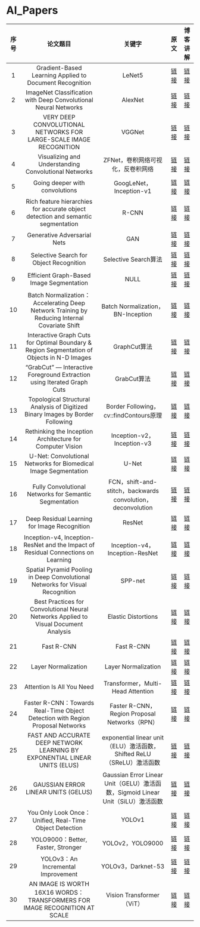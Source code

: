 # AI_Papers

|序号|论文题目|关键字|原文|博客讲解|
|:-:|:-:|:-:|:-:|:-:|
|1|Gradient-Based Learning Applied to Document Recognition|LeNet5|[链接](https://github.com/x-jeff/AI_Papers/blob/master/Gradient-Based%20Learning%20Applied%20to%20Document.pdf)|[链接](http://shichaoxin.com/2020/10/13/论文阅读-Gradient-Based-Learning-Applied-to-Document-Recognition/)|
|2|ImageNet Classification with Deep Convolutional Neural Networks|AlexNet|[链接](https://github.com/x-jeff/AI_Papers/blob/master/ImageNet%20Classification%20with%20Deep%20Convolutional%20Neural%20Networks.pdf)|[链接](http://shichaoxin.com/2021/02/03/论文阅读-ImageNet-Classification-with-Deep-Convolutional-Neural-Networks/)|
|3|VERY DEEP CONVOLUTIONAL NETWORKS FOR LARGE-SCALE IMAGE RECOGNITION|VGGNet|[链接](https://github.com/x-jeff/AI_Papers/blob/master/VERY%20DEEP%20CONVOLUTIONAL%20NETWORKS%20FOR%20LARGE-SCALE%20IMAGE%20RECOGNITION.pdf)|[链接](http://shichaoxin.com/2021/02/24/论文阅读-VERY-DEEP-CONVOLUTIONAL-NETWORKS-FOR-LARGE-SCALE-IMAGE-RECOGNITION/)|
|4|Visualizing and Understanding Convolutional Networks|ZFNet，卷积网络可视化，反卷积网络|[链接](https://github.com/x-jeff/AI_Papers/blob/master/Visualizing%20and%20Understanding%20Convolutional%20Networks.pdf)|[链接](http://shichaoxin.com/2021/05/02/论文阅读-Visualizing-and-Understanding-Convolutional-Networks/)|
|5|Going deeper with convolutions|GoogLeNet，Inception-v1|[链接](https://github.com/x-jeff/AI_Papers/blob/master/Going%20deeper%20with%20convolutions.pdf)|[链接](http://shichaoxin.com/2021/06/01/论文阅读-Going-deeper-with-convolutions/)|
|6|Rich feature hierarchies for accurate object detection and semantic segmentation|R-CNN|[链接](https://github.com/x-jeff/AI_Papers/blob/master/Rich%20feature%20hierarchies%20for%20accurate%20object%20detection%20and%20semantic%20segmentation.pdf)|[链接](http://shichaoxin.com/2021/09/20/论文阅读-Rich-feature-hierarchies-for-accurate-object-detection-and-semantic-segmentation/)|
|7|Generative Adversarial Nets|GAN|[链接](https://github.com/x-jeff/AI_Papers/blob/master/Generative%20Adversarial%20Nets.pdf)|[链接](http://shichaoxin.com/2021/10/30/论文阅读-Generative-Adversarial-Nets/)|
|8|Selective Search for Object Recognition|Selective Search算法|[链接](https://github.com/x-jeff/AI_Papers/blob/master/Selective%20Search%20for%20Object%20Recognition.pdf)|[链接](http://shichaoxin.com/2021/10/16/论文阅读-Selective-Search-for-Object-Recognition/)|
|9|Efficient Graph-Based Image Segmentation|NULL|[链接](https://github.com/x-jeff/AI_Papers/blob/master/Efficient%20Graph-Based%20Image%20Segmentation.pdf)|[链接](http://shichaoxin.com/2021/10/19/论文阅读-Efficient-Graph-Based-Image-Segmentation/)|
|10|Batch Normalization：Accelerating Deep Network Training by Reducing Internal Covariate Shift|Batch Normalization，BN-Inception|[链接](https://github.com/x-jeff/AI_Papers/blob/master/Batch%20Normalization：Accelerating%20Deep%20Network%20Training%20by%20Reducing%20Internal%20Covariate%20Shift.pdf)|[链接](http://shichaoxin.com/2021/11/02/论文阅读-Batch-Normalization-Accelerating-Deep-Network-Training-by-Reducing-Internal-Covariate-Shift/)|
|11|Interactive Graph Cuts for Optimal Boundary & Region Segmentation of Objects in N-D Images|GraphCut算法|[链接](https://github.com/x-jeff/AI_Papers/blob/master/Interactive%20Graph%20Cuts%20for%20Optimal%20Boundary%20%26%20Region%20Segmentation%20of%20Objects%20in%20N-D%20Images.pdf)|[链接](http://shichaoxin.com/2018/10/21/图像分割-Graph-Cut算法/)|
|12|“GrabCut” — Interactive Foreground Extraction using Iterated Graph Cuts|GrabCut算法|[链接](https://github.com/x-jeff/AI_Papers/blob/master/“GrabCut”%20—%20Interactive%20Foreground%20Extraction%20using%20Iterated%20Graph%20Cuts.pdf)|[链接](http://shichaoxin.com/2018/11/04/图像分割-GrabCut算法/)|
|13|Topological Structural Analysis of Digitized Binary Images by Border Following|Border Following，cv::findContours原理|[链接](https://github.com/x-jeff/AI_Papers/blob/master/Topological%20Structural%20Analysis%20of%20Digitized%20Binary%20Images%20by%20Border%20Following.pdf)|[链接](http://shichaoxin.com/2021/12/03/文献阅读-Topological-Structural-Analysis-of-Digitized-Binary-Images-by-Border-Following/)|
|14|Rethinking the Inception Architecture for Computer Vision|Inception-v2，Inception-v3|[链接](https://github.com/x-jeff/AI_Papers/blob/master/Rethinking%20the%20Inception%20Architecture%20for%20Computer%20Vision.pdf)|[链接](http://shichaoxin.com/2021/11/29/论文阅读-Rethinking-the-Inception-Architecture-for-Computer-Vision/)|
|15|U-Net: Convolutional Networks for Biomedical Image Segmentation|U-Net|[链接](https://github.com/x-jeff/AI_Papers/blob/master/U-Net%20Convolutional%20Networks%20for%20Biomedical%20Image%20Segmentation.pdf)|[链接](http://shichaoxin.com/2022/03/05/论文阅读-U-Net-Convolutional-Networks-for-Biomedical-Image-Segmentation/)|
|16|Fully Convolutional Networks for Semantic Segmentation|FCN，shift-and-stitch，backwards convolution，deconvolution|[链接](https://github.com/x-jeff/AI_Papers/blob/master/Fully%20Convolutional%20Networks%20for%20Semantic%20Segmentation.pdf)|[链接](http://shichaoxin.com/2022/01/31/论文阅读-Fully-Convolutional-Networks-for-Semantic-Segmentation/)|
|17|Deep Residual Learning for Image Recognition|ResNet|[链接](https://github.com/x-jeff/AI_Papers/blob/master/Deep%20Residual%20Learning%20for%20Image%20Recognition.pdf)|[链接](http://shichaoxin.com/2022/01/07/论文阅读-Deep-Residual-Learning-for-Image-Recognition/)|
|18|Inception-v4, Inception-ResNet and the Impact of Residual Connections on Learning|Inception-v4，Inception-ResNet|[链接](https://github.com/x-jeff/AI_Papers/blob/master/Inception-v4%2C%20Inception-ResNet%20and%20the%20Impact%20of%20Residual%20Connections%20on%20Learning.pdf)|[链接](http://shichaoxin.com/2022/01/13/论文阅读-Inception-v4,-Inception-ResNet-and-the-Impact-of-Residual-Connections-on-Learning/)|
|19|Spatial Pyramid Pooling in Deep Convolutional Networks for Visual Recognition|SPP-net|[链接](https://github.com/x-jeff/AI_Papers/blob/master/Spatial%20Pyramid%20Pooling%20in%20Deep%20Convolutional%20Networks%20for%20Visual%20Recognition.pdf)|[链接](http://shichaoxin.com/2022/02/22/论文阅读-Spatial-Pyramid-Pooling-in-Deep-Convolutional-Networks-for-Visual-Recognition/)|
|20|Best Practices for Convolutional Neural Networks Applied to Visual Document Analysis|Elastic Distortions|[链接](https://github.com/x-jeff/AI_Papers/blob/master/Best%20Practices%20for%20Convolutional%20Neural%20Networks%20Applied%20to%20Visual%20Document%20Analysis.pdf)|[链接](http://shichaoxin.com/2022/03/01/论文阅读-Best-Practices-for-Convolutional-Neural-Networks-Applied-to-Visual-Document-Analysis/)|
|21|Fast R-CNN|Fast R-CNN|[链接](https://github.com/x-jeff/AI_Papers/blob/master/Fast%20R-CNN.pdf)|[链接](http://shichaoxin.com/2022/03/07/论文阅读-Fast-R-CNN/)|
|22|Layer Normalization|Layer Normalization|[链接](https://github.com/x-jeff/AI_Papers/blob/master/Layer%20Normalization.pdf)|[链接](http://shichaoxin.com/2022/03/19/论文阅读-Layer-Normalization/)|
|23|Attention Is All You Need|Transformer，Multi-Head Attention|[链接](https://github.com/x-jeff/AI_Papers/blob/master/Attention%20Is%20All%20You%20Need.pdf)|[链接](http://shichaoxin.com/2022/03/26/论文阅读-Attention-Is-All-You-Need/)|
|24|Faster R-CNN：Towards Real-Time Object Detection with Region Proposal Networks|Faster R-CNN，Region Proposal Networks（RPN）|[链接](https://github.com/x-jeff/AI_Papers/blob/master/Faster%20R-CNN：Towards%20Real-Time%20Object%20Detection%20with%20Region%20Proposal%20Networks.pdf)|[链接](http://shichaoxin.com/2022/04/03/论文阅读-Faster-R-CNN-Towards-Real-Time-Object-Detection-with-Region-Proposal-Networks/)|
|25|FAST AND ACCURATE DEEP NETWORK LEARNING BY EXPONENTIAL LINEAR UNITS (ELUS)|exponential linear unit（ELU）激活函数，Shifted ReLU（SReLU）激活函数|[链接](https://github.com/x-jeff/AI_Papers/blob/master/Fast%20and%20Accurate%20Deep%20Network%20Learning%20by%20Exponential%20Linear%20Units%20(ELUs).pdf)|[链接](http://shichaoxin.com/2022/04/08/论文阅读-FAST-AND-ACCURATE-DEEP-NETWORK-LEARNING-BY-EXPONENTIAL-LINEAR-UNITS-(ELUS)/)|
|26|GAUSSIAN ERROR LINEAR UNITS (GELUS)|Gaussian Error Linear Unit（GELU）激活函数，Sigmoid Linear Unit（SiLU）激活函数|[链接](https://github.com/x-jeff/AI_Papers/blob/master/GAUSSIAN%20ERROR%20LINEAR%20UNITS%20(GELUS).pdf)|[链接](http://shichaoxin.com/2022/04/09/论文阅读-GAUSSIAN-ERROR-LINEAR-UNITS-(GELUS)/)|
|27|You Only Look Once： Unified, Real-Time Object Detection|YOLOv1|[链接](https://github.com/x-jeff/AI_Papers/blob/master/You%20Only%20Look%20Once：%20Unified%2C%20Real-Time%20Object%20Detection.pdf)|[链接](http://shichaoxin.com/2022/05/11/论文阅读-You-Only-Look-Once-Unified,-Real-Time-Object-Detection/)|
|28|YOLO9000：Better, Faster, Stronger|YOLOv2，YOLO9000|[链接](https://github.com/x-jeff/AI_Papers/blob/master/YOLO9000：%20Better%2C%20Faster%2C%20Stronger.pdf)|[链接](http://shichaoxin.com/2022/06/01/论文阅读-YOLO9000-Better,-Faster,-Stronger/)|
|29|YOLOv3：An Incremental Improvement|YOLOv3，Darknet-53|[链接](https://github.com/x-jeff/AI_Papers/blob/master/YOLOv3：An%20Incremental%20Improvement.pdf)|[链接](http://shichaoxin.com/2022/06/29/论文阅读-YOLOv3-An-Incremental-Improvement/)|
|30|AN IMAGE IS WORTH 16X16 WORDS：TRANSFORMERS FOR IMAGE RECOGNITION AT SCALE|Vision Transformer（ViT）|[链接](https://github.com/x-jeff/AI_Papers/blob/master/AN%20IMAGE%20IS%20WORTH%2016X16%20WORDS：%20TRANSFORMERS%20FOR%20IMAGE%20RECOGNITION%20AT%20SCALE.pdf)|[链接](http://shichaoxin.com/2022/09/22/论文阅读-AN-IMAGE-IS-WORTH-16X16-WORDS-TRANSFORMERS-FOR-IMAGE-RECOGNITION-AT-SCALE/)|